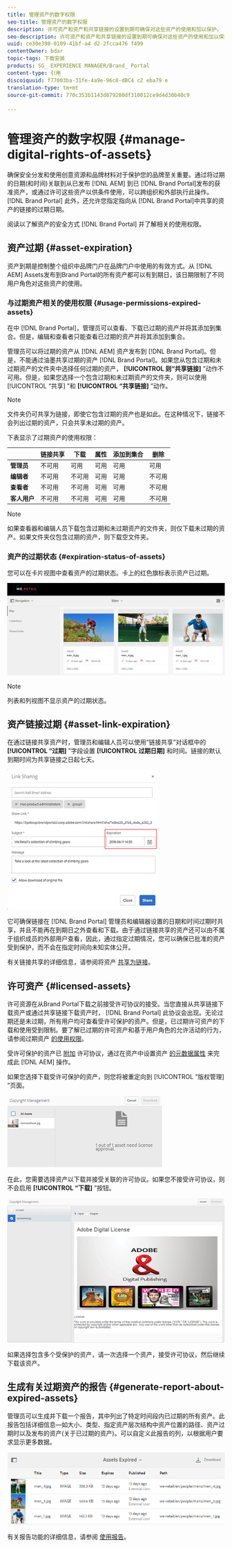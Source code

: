 ```yaml
---
title: 管理资产的数字权限
seo-title: 管理资产的数字权限
description: 许可资产和资产和共享链接的设置到期可确保对这些资产的使用和加以保护。
seo-description: 许可资产和资产和共享链接的设置到期可确保对这些资产的使用和加以保护。
uuid: ce30e398-0109-41bf-a4 d2-2fcca476 f499
contentOwner: bdar
topic-tags: 下载安装
products: SG_ EXPERIENCE MANAGER/Brand_ Portal
content-type: 引用
discoiquuid: f77003ba-31fe-4a9e-96c8-dBC4 c2 eba79 e
translation-type: tm+mt
source-git-commit: 770c353b1143d879280df310012ce9d4d30b40c9

---
```



# 管理资产的数字权限 {#manage-digital-rights-of-assets}

确保安全分发和使用创意资源和品牌材料对于保护您的品牌至关重要。通过将过期的日期(和时间)关联到从已发布 [!DNL AEM] 到已 [!DNL Brand Portal]发布的获准资产，或通过许可这些资产以供条件使用，可以跨组织和外部执行此操作。[!DNL Brand Portal] 此外，还允许您指定指向从 [!DNL Brand Portal]中共享的资产的链接的过期日期。

阅读以了解资产的安全方式 [!DNL Brand Portal] 并了解相关的使用权限。

## 资产过期 {#asset-expiration}

资产到期是控制整个组织中品牌门户在品牌门户中使用的有效方式。从 [!DNL AEM] Assets发布到Brand Portal的所有资产都可以有到期日，该日期限制了不同用户角色对这些资产的使用。

### 与过期资产相关的使用权限 {#usage-permissions-expired-assets}

在中 [!DNL Brand Portal]，管理员可以查看、下载已过期的资产并将其添加到集合。但是，编辑和查看者只能查看已过期的资产并将其添加到集合。

管理员可以将过期的资产从 [!DNL AEM] 资产发布到 [!DNL Brand Portal]。但是，不能通过油墨共享过期的资产 [!DNL Brand Portal]。如果您从包含过期和未过期资产的文件夹中选择任何过期的资产， **[!UICONTROL 则“共享链接]** ”动作不可用。但是，如果您选择一个包含过期和未过期资产的文件夹，则可以使用 [!UICONTROL “共享] ”和 **[!UICONTROL “共享链接]** ”动作。

>[!NOTE]
>
>文件夹仍可共享为链接，即使它包含过期的资产也是如此。在这种情况下，链接不会列出过期的资产，只会共享未过期的资产。

下表显示了过期资产的使用权限：

|  | **链接共享** | **下载** | **属性** | **添加到集合** | **删除** |
|---|---|---|---|---|---|
| **管理员** | 不可用 | 可用 | 可用 | 可用 | 可用 |
| **编辑者** | 不可用 | 不可用 | 可用 | 可用 | 不可用 |
| **查看者** | 不可用 | 不可用 | 可用 | 可用 | 不可用 |
| **客人用户** | 不可用 | 不可用 | 可用 | 可用 | 不可用 |

>[!NOTE]
>
>如果查看器和编辑人员下载包含过期和未过期资产的文件夹，则仅下载未过期的资产。如果文件夹仅包含过期的资产，则下载空文件夹。

### 资产的过期状态 {#expiration-status-of-assets}

您可以在卡片视图中查看资产的过期状态。卡上的红色旗标表示资产已过期。

![](assets/expired_assets_cardview.png)

>[!NOTE]
>
>列表和列视图不显示资产的过期状态。

## 资产链接过期 {#asset-link-expiration}

在通过链接共享资产时，管理员和编辑人员可以使用“链接共享”对话框中的 **[!UICONTROL “过期]** ”字段设置 **[!UICONTROL 过期日期]** 和时间。链接的默认到期时间为共享链接之日起七天。

![](assets/asset-link-sharing.png)

它可确保链接在 [!DNL Brand Portal] 管理员和编辑器设置的日期和时间过期时共享，并且不能再在到期日之外查看和下载。由于通过链接共享的资产还可以由不属于组织成员的外部用户查看，因此，通过指定过期情况，您可以确保已批准的资产受到保护，而不会在指定时间向未知实体公开。

有关链接共享的详细信息，请参阅将资产 [共享为链接](../using/brand-portal-link-share.md)。

## 许可资产 {#licensed-assets}

许可资源在从Brand Portal下载之前接受许可协议的接受。当您直接从共享链接下载资产或通过共享链接下载资产时， [!DNL Brand Portal] 此协议会出现。无论过期还是未过期，所有用户均可查看受许可保护的资产。但是，已过期许可资产的下载和使用受到限制。要了解已过期的许可资产和基于用户角色的允许活动的行为，请参阅过期资产 [的使用权限](../using/manage-digital-rights-of-assets.md#usage-permissions-expired-assets)。

受许可保护的资产已 [附加](https://helpx.adobe.com/experience-manager/6-5/assets/using/drm.html#DigitalRightsManagementinAssets) 许可协议，通过在资产中设置资产 [的元数据属性](https://helpx.adobe.com/experience-manager/6-5/assets/using/drm.html#DigitalRightsManagementinAssets) 来完成此 [!DNL AEM] 操作。

如果您选择下载受许可保护的资产，则您将被重定向到 [!UICONTROL “版权管理] ”页面。

![](assets/asset-copyright-mgmt.png)

在此，您需要选择资产以下载并接受关联的许可协议。如果您不接受许可协议，则不会启用 **[!UICONTROL “下载]** ”按钮。

![](assets/licensed-asset-download-2.png)

如果选择包含多个受保护的资产，请一次选择一个资产，接受许可协议，然后继续下载该资产。

## 生成有关过期资产的报告 {#generate-report-about-expired-assets}

管理员可以生成并下载一个报告，其中列出了特定时间段内已过期的所有资产。此报告包括详细信息—如大小、类型、指定资产层次结构中资产位置的路径、资产过期时以及发布的资产(关于已过期的资产)。可以自定义此报告的列，以根据用户要求显示更多数据。

![](assets/assets-expired.png)

有关报告功能的详细信息，请参阅 [使用报告](../using/brand-portal-reports.md#work-with-reports)。
